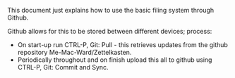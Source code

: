 This document just explains how to use the basic filing system through Github.

Github allows for this to be stored between different devices; process:
- On start-up run CTRL-P, Git: Pull - this retrieves updates from the github repository Me-Mac-Ward/Zettelkasten.
- Periodically throughout and on finish upload this all to github using CTRL-P, Git: Commit and Sync.